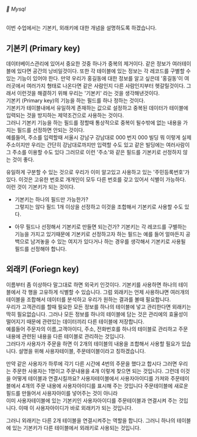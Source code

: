 ###### :cactus:  Mysql
이번 수업에서는 기본키, 외래키에 대한 개념을 설명하도록 하겠습니다. 


## 기본키 (Primary key)  
데이터베이스관리에 있어서 중요한 것중 하나가 중복의 제거이다. 같은 정보가 여러테이블에 있다면 공간의 낭비일것이다. 또한 각 테이블에 있는 정보는 각 레코드를 구별할 수 있는 기능이 있어야 한다. 
만약 우리가 홍길동에 대한 정보를 알고 싶은데 '홍길동'이 여러곳에서 여러가지 형태로 나온다면 같은 사람인지 다른 사람인지부터 헷갈릴것이다. 그래서 이런것을 해결하기 위해 우리는 '기본키' 라는 것을 생각해낸것이다.  
기본키 (Primary key)의 기능을 하는 필드를 하나 정하는 것이다.     
기본키가 테이블내에서 유일하게 존재하는 값으로 설정하고 중복된 데이터가 테이블에 입력되는 것을 방지하는 제약조건으로 사용하는 것이다.   
그러니 기본키 기능을 하는 필드를 정할때 통상적으로 중복이 될수밖에 없는 내용을 가지는 필드를 선정하면 안되는 것이다.      
예를들어, 주소를 입력할때 서울시 강남구 강남대로 000 번지 000 빌딩 뭐 이렇게 실제주소이지만 우리는 간단히 강남대로까지만 입력할 수도 있고 같은 빌딩에는 여러사람이 그 주소를 이용할 수도 있다 그러므로 이런 '주소'와 같은 필드를 기본키로 선정하지 않는 것이 좋다.    

유일하게 구분할 수 있는 것으로 우리가 이미 알고있고 사용하고 있는 '주민등록번호'가 있다. 이것은 고유한 번호로 개개인이 모두 다른 번호를 갖고 있어서 식별이 가능하다. 이런 것이 기본키가 되는 것이다.  

- 기본키는 하나의 필드만 가능한가?    
그렇지는 않다 필드 1개 이상을 선정하고 이것을 조합해서 기본키로 사용할 수도 있다.  

- 아무 필드나 선정해서 기본키로 만들면 되는건가? 
기본키는 각 레코드를 구별하는 기능을 가지고 있기때문에 기본키로 선정하고자 하는 필드는 예를 들어 얼마든지 공백으로 남겨놓을 수 있는 여지가 있다거나 하는 경우를 생각해서 기본키로 사용될 필드를 선정해야 합니다. 

## 외래키 (Foriegn key)
이름부터 좀 이상하다 말그대로 하면 외국키 인것이다. 
기본키를 사용하면 하나의 테이블에서 각 행을 고유하게 식별할 수 있습니다. 그럼 외래키는 언제 사용하냐면 여러개의 테이블을 조합해서 데이터를 분석하고 우리가 원하는 결과를 볼때 필요합니다.    
우리가 고객관리를 할때 필요한 모든 정보를 하나의 테이블에 넣고 관리한다면 외래키는 딱히 필요없습니다.
그러나 모든 정보를 하나의 테이블에 담는 것은 관리에의 효율성이 떨어지기 때문에 관련있는 데이터끼리 다른 테이블에 저장합니다.     
예를들어 주문자의 이름,고객아이디, 주소, 전화번호를 하나의 테이블로 관리하고 
주문내용에 관련된 내용을 다른 테이블로 관리하는 것입니다.     
그러다가 사용자가 주문을 하면 이 2개의 테이블의 내용을 조합해서 사용할 필요가 있습니다. 설명을 위해 사용자테이블, 주문테이블이라고 칭하겠습니다.   

만약 같은 사용자가 하루에 각기 다른 시간에 4번의 주문을 했다고 합시다 그러면 우리는 주문한 사용자는 1명이고 주문내용을 4개 이렇게 찾으면 되는 것입니다. 그런데 이것을 어떻게 테이블과 연결시킬까요?
사용자테이블에서 사용자아이디를 가져와 주문테이블에서 4개의 주문 내용에 사용자아이디를 표시해 주는 것입니다 
주문테이블에 새로운 필드를 만들어서 사용자아이를 넣어주는 것이 아니라  
이미 사용자테이블에 있는 기본키인 사용자아이디를 주문테이블과 연결시켜 주는 것입니다.   이때 이 사용자아이디가 바로 외래키가 되는 것입니다. 

그러니 외래키는 다른 2개 테이블을 연결시켜주는 역할을 합니다. 
그러니 하나의 테이블에 있는 기본키가 다른 테이블에서 외래키로 사용되는 것입니다.  

